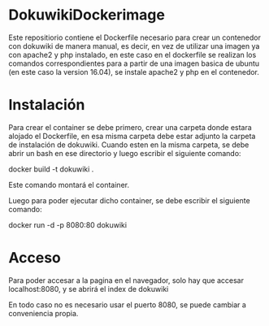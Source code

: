# DokuwikiDockerimage

Este repositiorio contiene el Dockerfile necesario para crear un contenedor con dokuwiki de manera manual, es decir, en vez de utilizar una imagen ya con apache2 y php instalado, en este caso en el dockerfile se realizan los comandos correspondientes para a partir de una imagen basica de ubuntu (en este caso la version 16.04), se instale apache2 y php en el contenedor.

# Instalación

Para crear el container se debe primero, crear una carpeta donde estara alojado el Dockerfile, en esa misma carpeta debe estar adjunto la carpeta de instalación de dokuwiki.
Cuando esten en la misma carpeta, se debe abrir un bash en ese directorio y luego escribir el siguiente comando:

docker build -t dokuwiki .

Este comando montará el container.

Luego para poder ejecutar dicho container, se debe escribir el siguiente comando:

docker run -d -p 8080:80 dokuwiki

# Acceso

Para poder accesar a la pagina en el navegador, solo hay que accesar localhost:8080, y se abrirá el index de dokuwiki

En todo caso no es necesario usar el puerto 8080, se puede cambiar a conveniencia propia.
